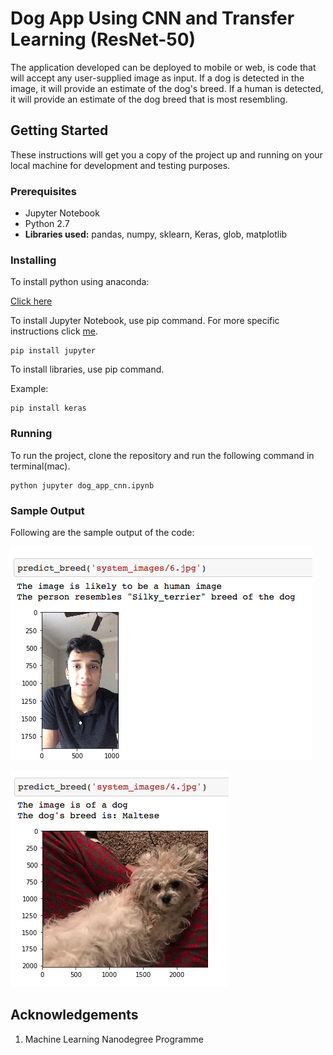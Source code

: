 # Dog App Using CNN and Transfer Learning (ResNet-50)

The application developed can be deployed to mobile or web, is code that will accept any user-supplied image as input. If a dog is detected in the image, it will provide an estimate of the dog's breed. If a human is detected, it will provide an estimate of the dog breed that is most resembling.

## Getting Started

These instructions will get you a copy of the project up and running on your local machine for development and testing purposes.

### Prerequisites

- Jupyter Notebook
- Python 2.7
- **Libraries used:** pandas, numpy, sklearn, Keras, glob, matplotlib

### Installing

To install python using anaconda:

[Click here](https://conda.io/docs/user-guide/install/)

To install Jupyter Notebook, use pip command. For more specific instructions click [me](http://jupyter.readthedocs.io/en/latest/install.html).

```
pip install jupyter
```

To install libraries, use pip command.

Example:

```
pip install keras
```
### Running

To run the project, clone the repository and run the following command in terminal(mac).

```
python jupyter dog_app_cnn.ipynb
```
### Sample Output

Following are the sample output of the code:

![This is me and its embarassing but more fun](https://github.com/nsb007/Dog-App/blob/master/Sample%20Output%201.png)

![This is my dog](https://github.com/nsb007/Dog-App/blob/master/Sample%20Output%202.png)


## Acknowledgements

1. Machine Learning Nanodegree Programme 
